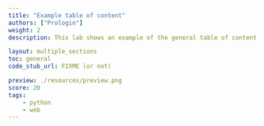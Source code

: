 ```yaml
---
title: "Example table of content"
authors: ["Prologin"]
weight: 2
description: This lab shows an example of the general table of content

layout: multiple_sections
toc: general
code_stub_url: FIXME (or not)

preview: ./resources/preview.png
score: 20
tags:
    - python
    - web
---
```

